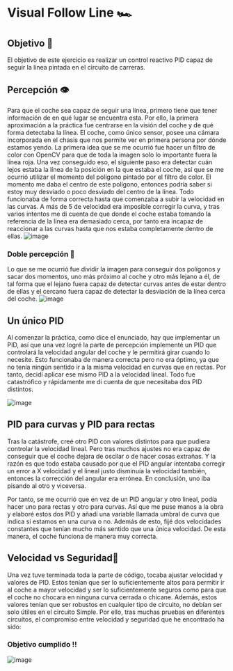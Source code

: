 # Visual Follow Line 🏎️​

## Objetivo 🎯
El objetivo de este ejercicio es realizar un control reactivo PID capaz de seguir la línea pintada en el circuito de carreras.

## Percepción 👁️​
Para que el coche sea capaz de seguir una línea, primero tiene que tener información de en qué lugar se encuentra esta. Por ello, la primera aproximación a la práctica fue centrarse en la visión del coche y de qué forma detectaba la línea. El coche, como único sensor, posee una cámara incorporada en el chasis que nos permite ver en primera persona por dónde estamos yendo.
La primera idea que se me ocurrió fue hacer un filtro de color con OpenCV para que de toda la imagen solo lo importante fuera la línea roja. Una vez conseguido eso, el siguiente paso era detectar cuán lejos estaba la línea de la posición en la que estaba el coche, así que se me ocurrió utilizar el momento del polígono pintado por el filtro de color. El momento me daba el centro de este polígono, entonces podría saber si estoy muy desviado o poco desviado del centro de la línea. Todo funcionaba de forma correcta hasta que comenzaba a subir la velocidad en las curvas. A más de 5 de velocidad era imposible corregir la curva, y tras varios intentos me di cuenta de que donde el coche estaba tomando la referencia de la línea era demasiado cerca, por tanto era incapaz de reaccionar a las curvas hasta que nos estaba completamente dentro de ellas.
![image](https://github.com/cescarcena2021/RoboticaMovil2023-2024/assets/102520602/338d2326-f0fe-47ff-b2f2-cd1cbb2291f2)


### Doble percepción 👀

Lo que se me ocurrió fue dividir la imagen para conseguir dos polígonos y sacar dos momentos, uno más próximo al coche y otro más lejano a él, de tal forma que el lejano fuera capaz de detectar curvas antes de estar dentro de ellas y el cercano fuera capaz de detectar la desviación de la línea cerca del coche.
![image](https://github.com/cescarcena2021/RoboticaMovil2023-2024/assets/102520602/12707cfc-a8a9-43d6-85c8-5af499e22025)

## Un único PID

Al comenzar la práctica, como dice el enunciado, hay que implementar un PID, así que una vez logré la parte de percepción implementé un PID que controlará la velocidad angular del coche y le permitirá girar cuando lo necesite. Esto funcionaba de manera correcta pero no era óptimo, ya que no tenía ningún sentido ir a la misma velocidad en curvas que en rectas. Por tanto, decidí aplicar ese mismo PID a la velocidad lineal. Todo fue catastrófico y rápidamente me di cuenta de que necesitaba dos PID distintos.

![image](https://github.com/cescarcena2021/RoboticaMovil2023-2024/assets/102520602/a0f9499f-8832-4f7f-b1b7-a6710cb4afcc)


## PID para curvas y PID para rectas

Tras la catástrofe, creé otro PID con valores distintos para que pudiera controlar la velocidad lineal. Pero tras muchos ajustes no era capaz de conseguir que el coche dejara de oscilar o de hacer cosas extrañas. Y la razón es que todo estaba causado por que el PID angular intentaba corregir un error a X velocidad y el lineal justo disminuía la velocidad también, entonces la corrección del angular era errónea. En conclusión, uno iba pisando al otro y viceversa.

Por tanto, se me ocurrió que en vez de un PID angular y otro lineal, podía hacer uno para rectas y otro para curvas. Así que me puse manos a la obra y elaboré estos dos PID y añadí una variable llamada umbral de curva que indica si estamos en una curva o no. Además de esto, fijé dos velocidades constantes que tenían mucho más sentido que una única velocidad. De esta manera, el coche funciona de manera muy correcta.

## Velocidad vs Seguridad ​🏁

Una vez tuve terminada toda la parte de código, tocaba ajustar velocidad y valores de PID. Estos tenían que ser lo suficientemente altos para permitir ir al coche a mayor velocidad y ser lo suficientemente seguros como para que el coche no chocara en ninguna curva cerrada o chicane. Además, estos valores tenían que ser robustos en cualquier tipo de circuito, no debían ser solo útiles en el circuito Simple.
Por ello, tras muchas pruebas en diferentes circuitos, el compromiso entre velocidad y seguridad que he encontrado ha sido:

### Objetivo cumplido ‼️​

![image](https://github.com/cescarcena2021/RoboticaMovil2023-2024/assets/102520602/d26031de-3822-4127-af6b-03fe0f97fb87)




